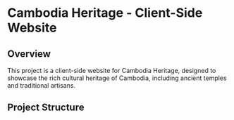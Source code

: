 # Cambodia Heritage - Client-Side Website

## Overview

This project is a client-side website for Cambodia Heritage, designed to showcase the rich cultural heritage of Cambodia, including ancient temples and traditional artisans.

## Project Structure
